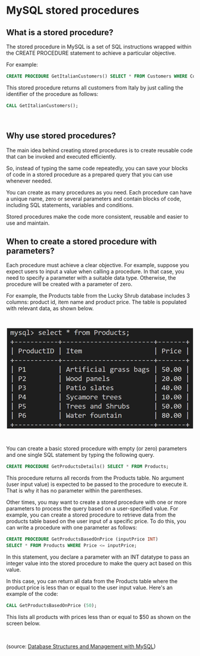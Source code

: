 # MySQL stored procedures

## What is a stored procedure? 

The stored procedure in MySQL is a set of SQL instructions wrapped within the CREATE PROCEDURE statement to achieve a particular objective. 

For example:

```sql
CREATE PROCEDURE GetItalianCustomers() SELECT * FROM Customers WHERE Country = “Italy”;
```

This stored procedure returns all customers from Italy by just calling the identifier of the procedure as follows:

```sql
CALL GetItalianCustomers();
```

&nbsp;

## Why use stored procedures?

The main idea behind creating stored procedures is to create reusable code that can be invoked and executed efficiently.

So, instead of typing the same code repeatedly, you can save your blocks of code in a stored procedure as a prepared query that you can use whenever needed.

You can create as many procedures as you need. Each procedure can have a unique name, zero or several parameters and contain blocks of code, including SQL statements, variables and conditions.

Stored procedures make the code more consistent, reusable and easier to use and maintain. 

## When to create a stored procedure with parameters?

Each procedure must achieve a clear objective. For example, suppose you expect users to input a value when calling a procedure. In that case, you need to specify a parameter with a suitable data type. Otherwise, the procedure will be created with a parameter of zero.

For example, the Products table from the Lucky Shrub database includes 3 columns: product id, item name and product price. The table is populated with relevant data, as shown below. 

&nbsp;

<img src="../images/procedure-01.png" alt="procedure01" width="500" style="margin-left: auto; margin-right: auto; display: block;"/>

&nbsp;

You can create a basic stored procedure with empty (or zero) parameters and one single SQL statement by typing the following query. 

```sql
CREATE PROCEDURE GetProductsDetails() SELECT * FROM Products; 
```

This procedure returns all records from the Products table. No argument (user input value) is expected to be passed to the procedure to execute it. That is why it has no parameter within the parentheses. 

Other times, you may want to create a stored procedure with one or more parameters to process the query based on a user-specified value. For example, you can create a stored procedure to retrieve data from the products table based on the user input of a specific price. To do this, you can write a procedure with one parameter as follows:

```sql
CREATE PROCEDURE GetProductsBasedOnPrice (inputPrice INT) 
SELECT * FROM Products WHERE Price <= inputPrice;
```

In this statement, you declare a parameter with an INT datatype to pass an integer value into the stored procedure to make the query act based on this value.

In this case, you can return all data from the Products table where the product price is less than or equal to the user input value. Here's an example of the code:

```sql
CALL GetProductsBasedOnPrice (50);
```

This lists all products with prices less than or equal to $50 as shown on the screen below. 

&nbsp;

(source: [Database Structures and Management with MySQL](https://www.coursera.org/learn/database-structures-and-management-with-mysql/))